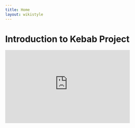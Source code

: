 ```yaml
---
title: Home
layout: wikistyle
---
```


Introduction to Kebab Project
=============================


<iframe src="http://player.vimeo.com/video/27572892?title=0&amp;byline=0&amp;portrait=0" width="400" height="235" frameborder="0" webkitAllowFullScreen allowFullScreen> </iframe>
